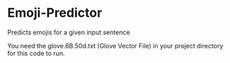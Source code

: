 # Emoji-Predictor
Predicts emojis for a given input sentence

You need the glove.6B.50d.txt (Glove Vector File) in your project directory for this code to run.
